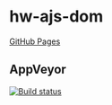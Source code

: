 # hw-ajs-dom
[GitHub Pages](https://fdm1try.github.io/hw-ajs-dom/)

## AppVeyor  
[![Build status](https://ci.appveyor.com/api/projects/status/0sd0p76qjrqdp72c?svg=true)](https://ci.appveyor.com/project/fdm1try/hw-ajs-dom)
